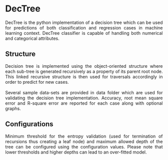 # DecTree

<div style="text-align: justify"> DecTree is the python implementation of a decision tree which can be used for 
predictions of both classification and regression cases in machine learning context. 
DecTree classifier is capable of handling both numerical and categorical attributes. </div>

## Structure

<div style="text-align: justify"> Decision tree is implemented using the object-oriented structure where each sub-tree
is generated recursively as a property of its parent root node. This linked recursive
structure is then used for traversals accordingly in order to predict for new cases. </div>
<br>
<div style="text-align: justify"> Several sample data-sets are provided in data folder which are used for validating the
decision tree implementation. Accuracy, root mean square error and R-square error are 
reported for each case along with optional graphs. </div>

## Configurations

<div style="text-align: justify"> Minimum threshold for the entropy validation (used for termination of recursions thus
creating a leaf node) and maximum allowed depth of the tree can be configured using the
configuration values. Please note that lower thresholds and higher depths can lead to
an over-fitted model. </div>